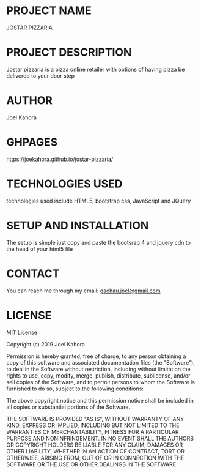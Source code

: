 # PROJECT NAME
JOSTAR PIZZARIA
# PROJECT DESCRIPTION
Jostar pizzaria is a pizza online retailer with options of having pizza be delivered to your door step
# AUTHOR
Joel Kahora
# GHPAGES
https://joekahora.github.io/jostar-pizzaria/
# TECHNOLOGIES USED
technologies used include HTML5, bootstrap css, JavaScript and JQuery
# SETUP AND INSTALLATION
The setup is simple just copy and paste the bootsrap 4 and jquery
cdn to the head of your html5 file
# CONTACT
You can reach me through my email: gachau.joel@gmail.com
# LICENSE
MIT License

Copyright (c) 2019 Joel Kahora

Permission is hereby granted, free of charge, to any person obtaining a copy
of this software and associated documentation files (the "Software"), to deal
in the Software without restriction, including without limitation the rights
to use, copy, modify, merge, publish, distribute, sublicense, and/or sell
copies of the Software, and to permit persons to whom the Software is
furnished to do so, subject to the following conditions:

The above copyright notice and this permission notice shall be included in all
copies or substantial portions of the Software.

THE SOFTWARE IS PROVIDED "AS IS", WITHOUT WARRANTY OF ANY KIND, EXPRESS OR
IMPLIED, INCLUDING BUT NOT LIMITED TO THE WARRANTIES OF MERCHANTABILITY,
FITNESS FOR A PARTICULAR PURPOSE AND NONINFRINGEMENT. IN NO EVENT SHALL THE
AUTHORS OR COPYRIGHT HOLDERS BE LIABLE FOR ANY CLAIM, DAMAGES OR OTHER
LIABILITY, WHETHER IN AN ACTION OF CONTRACT, TORT OR OTHERWISE, ARISING FROM,
OUT OF OR IN CONNECTION WITH THE SOFTWARE OR THE USE OR OTHER DEALINGS IN THE
SOFTWARE.

